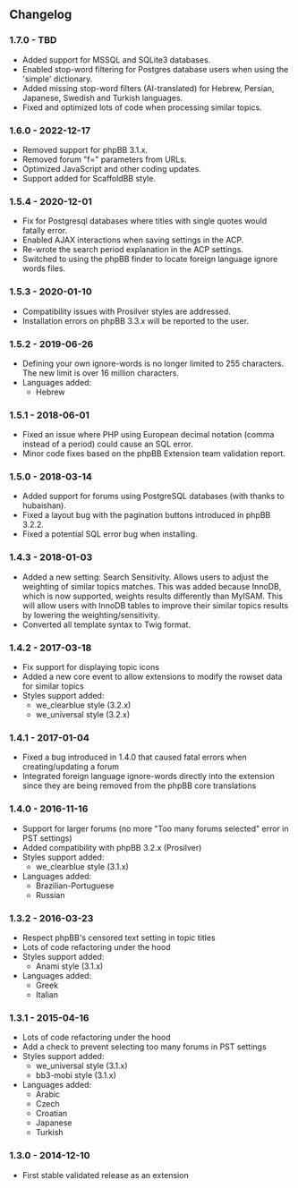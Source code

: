 ## Changelog

### 1.7.0 - TBD

- Added support for MSSQL and SQLite3 databases.
- Enabled stop-word filtering for Postgres database users when using the 'simple' dictionary.
- Added missing stop-word filters (AI-translated) for Hebrew, Persian, Japanese, Swedish and Turkish languages.
- Fixed and optimized lots of code when processing similar topics.

### 1.6.0 - 2022-12-17

- Removed support for phpBB 3.1.x.
- Removed forum "f=" parameters from URLs.
- Optimized JavaScript and other coding updates.
- Support added for ScaffoldBB style.

### 1.5.4 - 2020-12-01

- Fix for Postgresql databases where titles with single quotes would fatally error.
- Enabled AJAX interactions when saving settings in the ACP.
- Re-wrote the search period explanation in the ACP settings.
- Switched to using the phpBB finder to locate foreign language ignore words files.

### 1.5.3 - 2020-01-10

- Compatibility issues with Prosilver styles are addressed.
- Installation errors on phpBB 3.3.x will be reported to the user.

### 1.5.2 - 2019-06-26

- Defining your own ignore-words is no longer limited to 255 characters. The new limit is over 16 million characters.
- Languages added:
    - Hebrew

### 1.5.1 - 2018-06-01

- Fixed an issue where PHP using European decimal notation (comma instead of a period) could cause an SQL error.
- Minor code fixes based on the phpBB Extension team validation report.

### 1.5.0 - 2018-03-14

- Added support for forums using PostgreSQL databases (with thanks to hubaishan).
- Fixed a layout bug with the pagination buttons introduced in phpBB 3.2.2.
- Fixed a potential SQL error bug when installing.

### 1.4.3 - 2018-01-03

- Added a new setting: Search Sensitivity. Allows users to adjust the weighting of similar topics matches. This was added because InnoDB, which is now supported, weights results differently than MyISAM. This will allow users with InnoDB tables to improve their similar topics results by lowering the weighting/sensitivity.
- Converted all template syntax to Twig format.

### 1.4.2 - 2017-03-18

- Fix support for displaying topic icons
- Added a new core event to allow extensions to modify the rowset data for similar topics
- Styles support added:
    - we_clearblue style (3.2.x)
    - we_universal style (3.2.x)

### 1.4.1 - 2017-01-04

- Fixed a bug introduced in 1.4.0 that caused fatal errors when creating/updating a forum
- Integrated foreign language ignore-words directly into the extension since they are being removed from the phpBB core translations

### 1.4.0 - 2016-11-16

- Support for larger forums (no more "Too many forums selected" error in PST settings)
- Added compatibility with phpBB 3.2.x (Prosilver)
- Styles support added:
    - we_clearblue style (3.1.x)
- Languages added:
    - Brazilian-Portuguese
    - Russian

### 1.3.2 - 2016-03-23

- Respect phpBB's censored text setting in topic titles
- Lots of code refactoring under the hood
- Styles support added:
    - Anami style (3.1.x)
- Languages added:
    - Greek
    - Italian

### 1.3.1 - 2015-04-16

- Lots of code refactoring under the hood
- Add a check to prevent selecting too many forums in PST settings
- Styles support added:
    - we_universal style (3.1.x)
    - bb3-mobi style (3.1.x)
- Languages added:
    - Arabic
    - Czech
    - Croatian
    - Japanese
    - Turkish

### 1.3.0 - 2014-12-10

- First stable validated release as an extension
